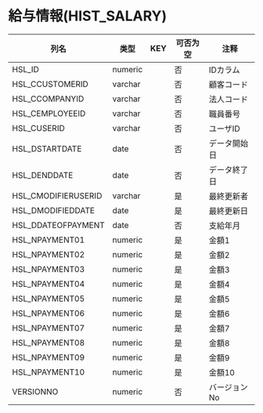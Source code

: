 # 給与情報(HIST_SALARY)
| 列名   | 类型   | KEY  | 可否为空 | 注释   |
| ---- | ---- | ---- | ---- | ---- |
|HSL_ID|numeric||否|IDカラム  |
|HSL_CCUSTOMERID|varchar||否|顧客コード|
|HSL_CCOMPANYID|varchar||否|法人コード|
|HSL_CEMPLOYEEID|varchar||否|職員番号|
|HSL_CUSERID|varchar||否|ユーザID|
|HSL_DSTARTDATE|date||否|データ開始日|
|HSL_DENDDATE|date||否|データ終了日|
|HSL_CMODIFIERUSERID|varchar||是|最終更新者|
|HSL_DMODIFIEDDATE|date||是|最終更新日|
|HSL_DDATEOFPAYMENT|date||否|支給年月|
|HSL_NPAYMENT01|numeric||是|金額1|
|HSL_NPAYMENT02|numeric||是|金額2|
|HSL_NPAYMENT03|numeric||是|金額3|
|HSL_NPAYMENT04|numeric||是|金額4|
|HSL_NPAYMENT05|numeric||是|金額5|
|HSL_NPAYMENT06|numeric||是|金額6|
|HSL_NPAYMENT07|numeric||是|金額7|
|HSL_NPAYMENT08|numeric||是|金額8|
|HSL_NPAYMENT09|numeric||是|金額9|
|HSL_NPAYMENT10|numeric||是|金額10|
|VERSIONNO|numeric||否|バージョンNo  |
